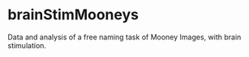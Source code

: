 brainStimMooneys
================
Data and analysis of a free naming task of Mooney Images, with brain stimulation.
